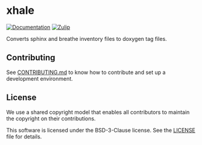 # xhale

[![Documentation](http://readthedocs.org/projects/xhale/badge/?version=latest)](https://xhale.readthedocs.io/en/latest/?badge=latest)
[![Zulip](https://img.shields.io/badge/social_chat-zulip-blue.svg)](https://jupyter.zulipchat.com/#narrow/channel/539737-Jupyter-Kernels)

Converts sphinx and breathe inventory files to doxygen tag files.

## Contributing

See [CONTRIBUTING.md](./CONTRIBUTING.md) to know how to contribute and set up a development environment.

## License

We use a shared copyright model that enables all contributors to maintain the
copyright on their contributions.

This software is licensed under the BSD-3-Clause license. See the
[LICENSE](LICENSE) file for details.

